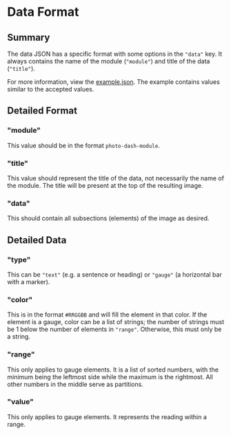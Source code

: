 # Data Format

## Summary

The data JSON has a specific format with some options in the `"data"` key. It always contains the name of the module (`"module"`) and title of the data (`"title"`).

For more information, view the [example.json](resources/example.json). The example contains values similar to the accepted values.

## Detailed Format

### "module"

This value should be in the format `photo-dash-module`.

### "title"

This value should represent the title of the data, not necessarily the name of the module. The title will be present at the top of the resulting image.

### "data"

This should contain all subsections (elements) of the image as desired.

## Detailed Data

### "type"

This can be `"text"` (e.g. a sentence or heading) or `"gauge"` (a horizontal bar with a marker).

### "color"

This is in the format `#RRGGBB` and will fill the element in that color. If the element is a gauge, color can be a list of strings; the number of strings must be 1 below the number of elements in `"range"`. Otherwise, this must only be a string.

### "range"

This only applies to gauge elements. It is a list of sorted numbers, with the minimum being the leftmost side while the maximum is the rightmost. All other numbers in the middle serve as partitions.

### "value"

This only applies to gauge elements. It represents the reading within a range.

